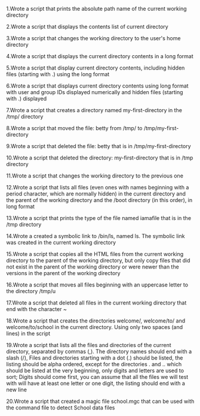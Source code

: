 
1.Wrote a script that prints the absolute path name of the current working directory

2.Wrote a script that displays the contents list of current directory

3.Wrote a script that changes the working directory to the user's home directory

4.Wrote a script that displays the current directory contents in a long format

5.Wrote a script that display current directory contents, including hidden files (starting with .) using the long format

6.Wrote a script that displays current directory contents using long format with user and group IDs displayed numerically and hidden files (starting with .) displayed

7.Wrote a script that creates a directory named my-first-directory in the /tmp/ directory

8.Wrote a script that moved the file: betty from /tmp/ to /tmp/my-first-directory

9.Wrote a script that deleted the file: betty that is in /tmp/my-first-directory

10.Wrote a script that deleted the directory: my-first-directory that is in /tmp directory

11.Wrote a script that changes the working directory to the previous one

12.Wrote a script that lists all files (even ones with names beginning with a period character, which are normally hidden) in the current directory and the parent of the working directory and the /boot directory (in this order), in long format

13.Wrote a script that prints the type of the file named iamafile that is in the /tmp directory

14.Wrote a created a symbolic link to /bin/ls, named ls. The symbolic link was created in the current working directory

15.Wrote a script that copies all the HTML files from the current working directory to the parent of the working directory, but only copy files that did not exist in the parent of the working directory or were newer than the versions in the parent of the working directory

16.Wrote a script that moves all files beginning with an uppercase letter to the directory /tmp/u

17.Wrote a script that deleted all files in the current working directory that end with the character ~

18.Wrote a script that creates the directories welcome/, welcome/to/ and welcome/to/school in the current directory. Using only two spaces (and lines) in the script

19.Wrote a script that lists all the files and directories of the current directory, separated by commas (,). The directory names should end with a slash (/), Files and directories starting with a dot (.) should be listed, the listing should be alpha ordered, except for the directories . and .. which should be listed at the very beginning, only digits and letters are used to sort; Digits should come first, you can assume that all the files we will test with will have at least one letter or one digit, the listing should end with a new line

20.Wrote a script that created a magic file school.mgc that can be used with the command file to detect School data files
